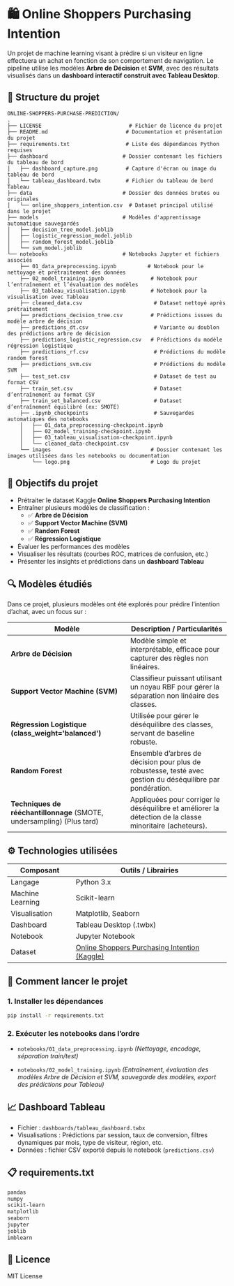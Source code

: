 # 🛍️ Online Shoppers Purchasing Intention

Un projet de machine learning visant à prédire si un visiteur en ligne effectuera un achat en fonction de son comportement de navigation. Le pipeline utilise les modèles **Arbre de Décision** et **SVM**, avec des résultats visualisés dans un **dashboard interactif construit avec Tableau Desktop**.

## 📁 Structure du projet

```
ONLINE-SHOPPERS-PURCHASE-PREDICTION/
.
├── LICENSE                            # Fichier de licence du projet
├── README.md                         # Documentation et présentation du projet
├── requirements.txt                  # Liste des dépendances Python requises
├── dashboard                        # Dossier contenant les fichiers du tableau de bord
│   ├── dashboard_capture.png         # Capture d'écran ou image du tableau de bord
│   └── tableau_dashboard.twbx        # Fichier du tableau de bord Tableau
├── data                             # Dossier des données brutes ou originales
│   └── online_shoppers_intention.csv  # Dataset principal utilisé dans le projet
├── models                           # Modèles d'apprentissage automatique sauvegardés
│   ├── decision_tree_model.joblib
│   ├── logistic_regression_model.joblib
│   ├── random_forest_model.joblib
│   └── svm_model.joblib
└── notebooks                        # Notebooks Jupyter et fichiers associés
    ├── 01_data_preprocessing.ipynb          # Notebook pour le nettoyage et prétraitement des données
    ├── 02_model_training.ipynb               # Notebook pour l’entraînement et l’évaluation des modèles
    ├── 03_tableau_visualisation.ipynb        # Notebook pour la visualisation avec Tableau
    ├── cleaned_data.csv                       # Dataset nettoyé après prétraitement
    ├── predictions_decision_tree.csv         # Prédictions issues du modèle arbre de décision
    ├── predictions_dt.csv                     # Variante ou doublon des prédictions arbre de décision
    ├── predictions_logistic_regression.csv   # Prédictions du modèle régression logistique
    ├── predictions_rf.csv                     # Prédictions du modèle random forest
    ├── predictions_svm.csv                    # Prédictions du modèle SVM
    ├── test_set.csv                           # Dataset de test au format CSV
    ├── train_set.csv                          # Dataset d’entraînement au format CSV
    ├── train_set_balanced.csv                 # Dataset d’entraînement équilibré (ex: SMOTE)
    ├── .ipynb_checkpoints                     # Sauvegardes automatiques des notebooks
    │   ├── 01_data_preprocessing-checkpoint.ipynb
    │   ├── 02_model_training-checkpoint.ipynb
    │   ├── 03_tableau_visualisation-checkpoint.ipynb
    │   └── cleaned_data-checkpoint.csv
    └── images                                # Dossier contenant les images utilisées dans les notebooks ou documentation
        └── logo.png                          # Logo du projet
````

## 🎯 Objectifs du projet

- Prétraiter le dataset Kaggle **Online Shoppers Purchasing Intention**
- Entraîner plusieurs modèles de classification :
  - ✅ **Arbre de Décision**
  - ✅ **Support Vector Machine (SVM)**
  - ✅ **Random Forest**
  - ✅ **Régression Logistique**
- Évaluer les performances des modèles
- Visualiser les résultats (courbes ROC, matrices de confusion, etc.)
- Présenter les insights et prédictions dans un **dashboard Tableau**

## 🔍 Modèles étudiés

Dans ce projet, plusieurs modèles ont été explorés pour prédire l’intention d’achat, avec un focus sur :

| Modèle                                    | Description / Particularités                                                                                  |
| ---------------------------------------- | ------------------------------------------------------------------------------------------------------------ |
| **Arbre de Décision**                     | Modèle simple et interprétable, efficace pour capturer des règles non linéaires.                             |
| **Support Vector Machine (SVM)**          | Classifieur puissant utilisant un noyau RBF pour gérer la séparation non linéaire des classes.              |
| **Régression Logistique (class_weight='balanced')** | Utilisée pour gérer le déséquilibre des classes, servant de baseline robuste.                                |
| **Random Forest**                         | Ensemble d’arbres de décision pour plus de robustesse, testé avec gestion du déséquilibre par pondération.  |
| **Techniques de rééchantillonnage** (SMOTE, undersampling) (Plus tard) | Appliquées pour corriger le déséquilibre et améliorer la détection de la classe minoritaire (acheteurs).   |

## ⚙ Technologies utilisées

| Composant        | Outils / Librairies                                                                                                                        |
| ---------------- | ----------------------------------------------------------------------------------------------------------------------------------------- |
| Langage          | Python 3.x                                                                                                                                |
| Machine Learning | Scikit-learn                                                                                                                              |
| Visualisation    | Matplotlib, Seaborn                                                                                                                       |
| Dashboard        | Tableau Desktop (.twbx)                                                                                                                   |
| Notebook         | Jupyter Notebook                                                                                                                          |
| Dataset          | [Online Shoppers Purchasing Intention (Kaggle)](https://www.kaggle.com/datasets/imakash3011/online-shoppers-purchasing-intention-dataset) |

## 🚀 Comment lancer le projet

### 1. Installer les dépendances

```bash
pip install -r requirements.txt
````

### 2. Exécuter les notebooks dans l’ordre

* `notebooks/01_data_preprocessing.ipynb`
  *(Nettoyage, encodage, séparation train/test)*

* `notebooks/02_model_training.ipynb`
  *(Entraînement, évaluation des modèles Arbre de Décision et SVM, sauvegarde des modèles, export des prédictions pour Tableau)*

## 📈 Dashboard Tableau

* Fichier : `dashboards/tableau_dashboard.twbx`
* Visualisations : Prédictions par session, taux de conversion, filtres dynamiques par mois, type de visiteur, région, etc.
* Données : fichier CSV exporté depuis le notebook (`predictions.csv`)

## 📋 requirements.txt

```txt
pandas
numpy
scikit-learn
matplotlib
seaborn
jupyter
joblib
imblearn
```

## 📄 Licence

MIT License
